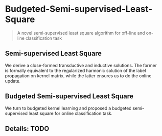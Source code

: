 # Budgeted-Semi-supervised-Least-Square
> A novel semi-supervised least square algorithm for off-line and on-line classification task

## Semi-supervised Least Square
We derive a close-formed transductive and inductive solutions. The former is formally equivalent to the regularized harmonic solution of the label propagation on kernel matrix, while the latter ensures us to do the online update.

## Budgeted Semi-supervised Least Square
We turn to budgeted kernel learning and proposed a budgeted semi-supervised least square for online classification task.

## Details: TODO
